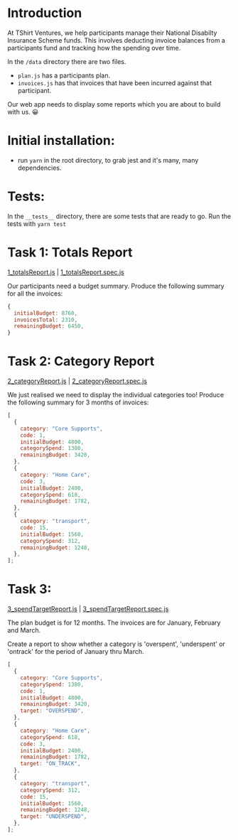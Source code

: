 # Introduction

At TShirt Ventures, we help participants manage their National Disabilty Insurance Scheme funds. This involves deducting invoice balances from a participants fund and tracking how the spending over time.

In the `/data` directory there are two files.

- `plan.js` has a participants plan.
- `invoices.js` has that invoices that have been incurred against that participant.

Our web app needs to display some reports which you are about to build with us. 😀

# Initial installation:

- run `yarn` in the root directory, to grab jest and it's many, many dependencies.

# Tests:

In the `__tests__` directory, there are some tests that are ready to go.
Run the tests with `yarn test`

# Task 1: Totals Report
[1_totalsReport.js](./src/1_totalsReport.js) |
[1_totalsReport.spec.js](./__tests__/1_totalsReport.spec.js)

Our participants need a budget summary.
Produce the following summary for all the invoices:

```js
{
  initialBudget: 8760,
  invoicesTotal: 2310,
  remainingBudget: 6450,
}
```

# Task 2: Category Report
[2_categoryReport.js](./src/2_categoryReport.js) |
[2_categoryReport.spec.js](./__tests__/2_categoryReport.spec.js)

We just realised we need to display the individual categories too!
Produce the following summary for 3 months of invoices:

```js
[
  {
    category: "Core Supports",
    code: 1,
    initialBudget: 4800,
    categorySpend: 1380,
    remainingBudget: 3420,
  },
  {
    category: "Home Care",
    code: 3,
    initialBudget: 2400,
    categorySpend: 618,
    remainingBudget: 1782,
  },
  {
    category: "transport",
    code: 15,
    initialBudget: 1560,
    categorySpend: 312,
    remainingBudget: 1248,
  },
];
```
# Task 3: 
[3_spendTargetReport.js](./src/3_spendTargetReport.js) |
[3_spendTargetReport.spec.js](./__tests__/3_spendTargetReport.spec.js)

The plan budget is for 12 months.
The invoices are for January, February and March.

Create a report to show whether a category is 'overspent', 'underspent' or 'ontrack' for the period of January thru March.

```js
[
  {
    category: "Core Supports",
    categorySpend: 1380,
    code: 1,
    initialBudget: 4800,
    remainingBudget: 3420,
    target: "OVERSPEND",
  },
  {
    category: "Home Care",
    categorySpend: 618,
    code: 3,
    initialBudget: 2400,
    remainingBudget: 1782,
    target: "ON_TRACK",
  },
  {
    category: "transport",
    categorySpend: 312,
    code: 15,
    initialBudget: 1560,
    remainingBudget: 1248,
    target: "UNDERSPEND",
  },
];
```